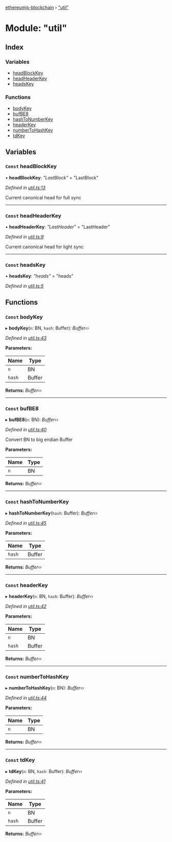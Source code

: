 [ethereumjs-blockchain](../README.md) › ["util"](_util_.md)

# Module: "util"

## Index

### Variables

- [headBlockKey](_util_.md#const-headblockkey)
- [headHeaderKey](_util_.md#const-headheaderkey)
- [headsKey](_util_.md#const-headskey)

### Functions

- [bodyKey](_util_.md#const-bodykey)
- [bufBE8](_util_.md#const-bufbe8)
- [hashToNumberKey](_util_.md#const-hashtonumberkey)
- [headerKey](_util_.md#const-headerkey)
- [numberToHashKey](_util_.md#const-numbertohashkey)
- [tdKey](_util_.md#const-tdkey)

## Variables

### `Const` headBlockKey

• **headBlockKey**: _"LastBlock"_ = "LastBlock"

_Defined in [util.ts:13](https://github.com/ethereumjs/ethereumjs-vm/blob/master/packages/blockchain/src/util.ts#L13)_

Current canonical head for full sync

---

### `Const` headHeaderKey

• **headHeaderKey**: _"LastHeader"_ = "LastHeader"

_Defined in [util.ts:9](https://github.com/ethereumjs/ethereumjs-vm/blob/master/packages/blockchain/src/util.ts#L9)_

Current canonical head for light sync

---

### `Const` headsKey

• **headsKey**: _"heads"_ = "heads"

_Defined in [util.ts:5](https://github.com/ethereumjs/ethereumjs-vm/blob/master/packages/blockchain/src/util.ts#L5)_

## Functions

### `Const` bodyKey

▸ **bodyKey**(`n`: BN, `hash`: Buffer): _Buffer‹›_

_Defined in [util.ts:43](https://github.com/ethereumjs/ethereumjs-vm/blob/master/packages/blockchain/src/util.ts#L43)_

**Parameters:**

| Name   | Type   |
| ------ | ------ |
| `n`    | BN     |
| `hash` | Buffer |

**Returns:** _Buffer‹›_

---

### `Const` bufBE8

▸ **bufBE8**(`n`: BN): _Buffer‹›_

_Defined in [util.ts:40](https://github.com/ethereumjs/ethereumjs-vm/blob/master/packages/blockchain/src/util.ts#L40)_

Convert BN to big endian Buffer

**Parameters:**

| Name | Type |
| ---- | ---- |
| `n`  | BN   |

**Returns:** _Buffer‹›_

---

### `Const` hashToNumberKey

▸ **hashToNumberKey**(`hash`: Buffer): _Buffer‹›_

_Defined in [util.ts:45](https://github.com/ethereumjs/ethereumjs-vm/blob/master/packages/blockchain/src/util.ts#L45)_

**Parameters:**

| Name   | Type   |
| ------ | ------ |
| `hash` | Buffer |

**Returns:** _Buffer‹›_

---

### `Const` headerKey

▸ **headerKey**(`n`: BN, `hash`: Buffer): _Buffer‹›_

_Defined in [util.ts:42](https://github.com/ethereumjs/ethereumjs-vm/blob/master/packages/blockchain/src/util.ts#L42)_

**Parameters:**

| Name   | Type   |
| ------ | ------ |
| `n`    | BN     |
| `hash` | Buffer |

**Returns:** _Buffer‹›_

---

### `Const` numberToHashKey

▸ **numberToHashKey**(`n`: BN): _Buffer‹›_

_Defined in [util.ts:44](https://github.com/ethereumjs/ethereumjs-vm/blob/master/packages/blockchain/src/util.ts#L44)_

**Parameters:**

| Name | Type |
| ---- | ---- |
| `n`  | BN   |

**Returns:** _Buffer‹›_

---

### `Const` tdKey

▸ **tdKey**(`n`: BN, `hash`: Buffer): _Buffer‹›_

_Defined in [util.ts:41](https://github.com/ethereumjs/ethereumjs-vm/blob/master/packages/blockchain/src/util.ts#L41)_

**Parameters:**

| Name   | Type   |
| ------ | ------ |
| `n`    | BN     |
| `hash` | Buffer |

**Returns:** _Buffer‹›_
